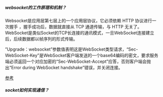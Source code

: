 ##### websocket的工作原理和机制？
Websocket是应用层第七层上的一个应用层协议，它必须依赖 HTTP 协议进行一次握手 ，握手成功后，数据就直接从 TCP 通道传输，与 HTTP 无关了。WebSocket是类似Socket的TCP长连接的通讯模式，一旦WebSocket连接建立后，后续数据都以帧序列的形式传输。

”Upgrade：websocket”参数值表明这是WebSocket类型请求，“Sec-WebSocket-Key”是WebSocket客户端发送的一个base64编码的密文，要求服务端必须返回一个对应加密的“Sec-WebSocket-Accept”应答，否则客户端会抛出“Error during WebSocket handshake”错误，并关闭连接。

[参考](http://www.6gdown.com/softedupage/59485.html)


##### socket如何实现通信？





